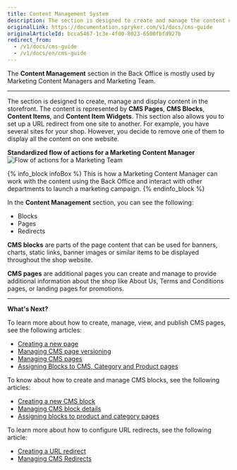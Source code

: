 ```yaml
---
title: Content Management System
description: The section is designed to create and manage the content of your shop in the Back Office.
originalLink: https://documentation.spryker.com/v1/docs/cms-guide
originalArticleId: bcca5467-1c3e-4fd0-8023-6500fbfd927b
redirect_from:
  - /v1/docs/cms-guide
  - /v1/docs/en/cms-guide
---
```


The **Content Management** section in the Back Office is mostly used by Marketing Content Managers and Marketing Team.
***
The section is designed to create, manage and display content in the storefront. The content is represented by **CMS Pages**, **CMS Blocks**, **Content Items**, and **Content Item Widgets**. This section also allows you to set up a URL redirect from one site to another. For example, you have several sites for your shop. However, you decide to remove one of them to display all the content on one website. 

**Standardized flow of actions for a Marketing Content Manager**
![Flow of actions for a Marketing Team](https://spryker.s3.eu-central-1.amazonaws.com/docs/User+Guides/Back+Office+User+Guides/Content+Management+System/content-management-section.png) 

{% info_block infoBox %}
This is how a Marketing Content Manager can work with the content using the Back Office and interact with other departments to launch a marketing campaign.
{% endinfo_block %}

In the **Content Management** section, you can see the following:

* Blocks
* Pages
* Redirects

**CMS blocks** are parts of the page content that can be used for banners, charts, static links, banner images or similar items to be displayed throughout the shop website. 

**CMS pages** are additional pages you can create and manage to provide additional information about the shop like About Us, Terms and Conditions pages, or landing pages for promotions. 

***
**What's Next?**

To learn more about how to create, manage, view, and publish CMS pages, see the following articles:

* [Creating a new page](/docs/scos/user/user-guides/{{page.version}}/back-office-user-guide/content-management/pages/creating-a-cms-page.html) 
* [Managing CMS page versioning](/docs/scos/user/user-guides/{{page.version}}/back-office-user-guide/content-management/pages/cms-pages-versioning.html) 
* [Managing CMS pages](/docs/scos/user/user-guides/{{page.version}}/back-office-user-guide/content-management/pages/managing-cms-pages.html)
* [Assigning Blocks to CMS, Category and Product pages](/docs/scos/user/user-guides/{{page.version}}/back-office-user-guide/content-management/blocks/assigning-blocks-to-category-or-product-pages.html)

To know about how to create and manage CMS blocks, see the following articles:

* [Creating a new CMS block](/docs/scos/user/user-guides/{{page.version}}/back-office-user-guide/content-management/blocks/creating-a-cms-block.html)
* [Managing CMS block details](/docs/scos/user/user-guides/{{page.version}}/back-office-user-guide/content-management/blocks/managing-cms-blocks.html)
* [Assigning blocks to product and category pages](/docs/scos/user/user-guides/{{page.version}}/back-office-user-guide/content-management/blocks/assigning-blocks-to-category-or-product-pages.html)

To learn more about how to configure URL redirects, see the following article:

* [Creating a URL redirect](/docs/scos/user/user-guides/{{page.version}}/back-office-user-guide/content-management/redirects/creating-cms-redirects.html)
* [Managing CMS Redirects](https://documentation.spryker.com/v1/docs/managing-cms-redirects)
